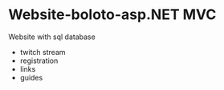 # Website-boloto-asp.NET MVC
Website with sql database
+ twitch stream
+ registration
+ links
+ guides
